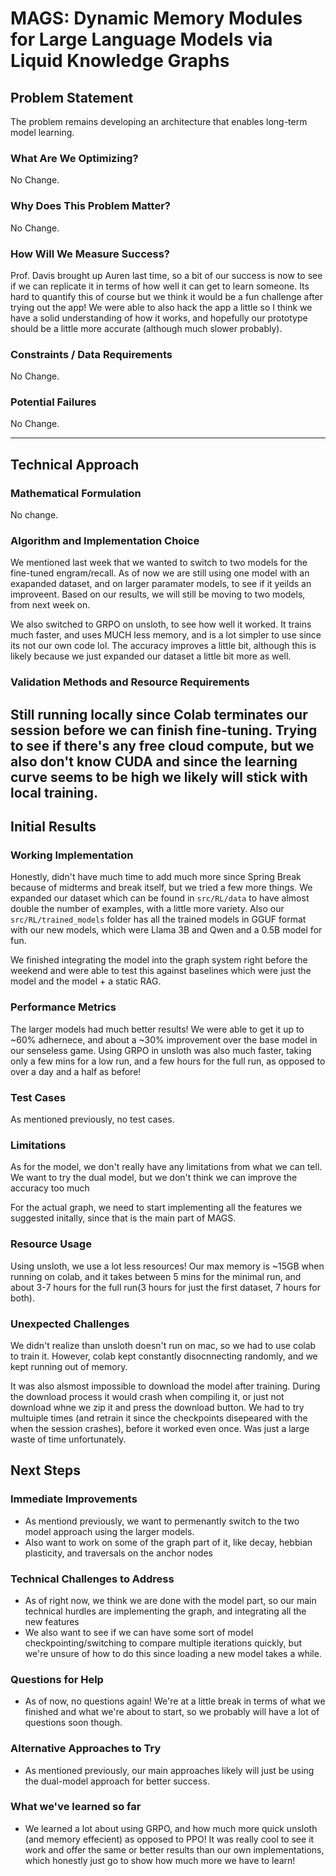 # MAGS: Dynamic Memory Modules for Large Language Models via Liquid Knowledge Graphs




## Problem Statement

The problem remains developing an architecture that enables long-term model learning.

### What Are We Optimizing?

No Change.

### Why Does This Problem Matter?

No Change.

### How Will We Measure Success?

Prof. Davis brought up Auren last time, so a bit of our success is now to see if we can replicate it in terms of how well it can get to learn someone. Its hard to quantify this of course but we think it would be a fun challenge after trying out the app! We were able to also hack the app a little so I think we have a solid understanding of how it works, and hopefully our prototype should be a little more accurate (although much slower probably).

### Constraints / Data Requirements

No Change.

### Potential Failures
No Change.

---

## Technical Approach

### Mathematical Formulation

No change.

### Algorithm and Implementation Choice

We mentioned last week that we wanted to switch to two models for the fine-tuned engram/recall. As of now we are still using one model with an exapanded dataset, and on larger paramater models, to see if it yeilds an improveent. Based on our results, we will still be moving to two models, from next week on.

We also switched to GRPO on unsloth, to see how well it worked. It trains much faster, and uses MUCH less memory, and is a lot simpler to use since its not our own code lol. The accuracy improves a little bit, although this is likely because we just expanded our dataset a little bit more as well.

### Validation Methods and Resource Requirements

Still running locally since Colab terminates our session before we can finish fine-tuning. Trying to see if there's any free cloud compute, but we also don't know CUDA and since the learning curve seems to be high we likely will stick with local training.
---

## Initial Results

### Working Implementation
Honestly, didn't have much time to add much more since Spring Break because of midterms and break itself, but we tried a few more things. We expanded our dataset which can be found in `src/RL/data` to have almost double the number of examples, with a little more variety. Also our `src/RL/trained_models` folder has all the trained models in GGUF format with our new models, which were Llama 3B and Qwen and a 0.5B model for fun. 

We finished integrating the model into the graph system right before the weekend and were able to test this against baselines which were just the model and the model + a static RAG. 


### Performance Metrics

The larger models had much better results! We were able to get it up to ~60% adhernece, and about a ~30% improvement over the base model in our senseless game. Using GRPO in unsloth was also much faster, taking only a few mins for a low run, and a few hours for the full run, as opposed to over a day and a half as before!

### Test Cases

As mentioned previously, no test cases.

### Limitations

As for the model, we don't really have any limitations from what we can tell. We want to try the dual model, but we don't think we can improve the accuracy too much

For the actual graph, we need to start implementing all the features we suggested initally, since that is the main part of MAGS.

### Resource Usage

Using unsloth, we use a lot less resources! Our max memory is ~15GB when running on colab, and it takes between 5 mins for the minimal run, and about 3-7 hours for the full run(3 hours for just the first dataset, 7 hours for both). 

### Unexpected Challenges

We didn't realize than unsloth doesn't run on mac, so we had to use colab to train it. However, colab kept constantly disocnnecting randomly, and we kept running out of memory.

It was also alsmost impossible to download the model after training. During the download process it would crash when compiling it, or just not download whne we zip it and press the download button. We had to try multuiple times (and retrain it since the checkpoints disepeared with the when the session crashes), before it worked even once. Was just a large waste of time unfortunately.

## Next Steps

### Immediate Improvements

- As mentiond previously, we want to permenantly switch to the two model approach using the larger models.
- Also want to work on some of the graph part of it, like decay, hebbian plasticity, and traversals on the anchor nodes

### Technical Challenges to Address

- As of right now, we think we are done with the model part, so our main technical hurdles are implementing the graph, and integrating all the new features
- We also want to see if we can have some sort of model checkpointing/switching to compare multiple iterations quickly, but we're unsure of how to do this since loading a new model takes a while.
### Questions for Help
 - As of now, no questions again! We're at a little break in terms of what we finished and what we're about to start, so we probably will have a lot of questions soon though.
### Alternative Approaches to Try
- As mentioned previously, our main approaches likely will just be using the dual-model approach for better success.
### What we've learned so far
- We learned a lot about using GRPO, and how much more quick unsloth (and memory effecient) as opposed to PPO! It was really cool to see it work and offer the same or better results than our own implementations, which honestly just go to show how much more we have to learn!